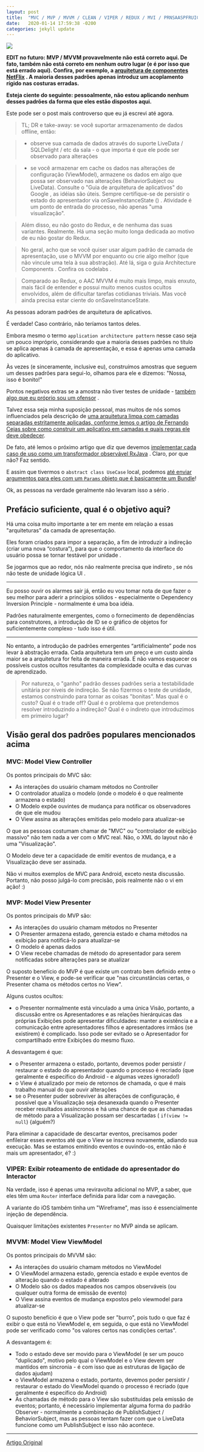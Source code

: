 ```yaml
---
layout: post
title:  "MVC / MVP / MVVM / CLEAN / VIPER / REDUX / MVI / PRNSAASPFRUICC - construindo abstrações para criar abstrações (e porque são bonitas e populares)"
date:   2020-01-14 17:59:38 -0200
categories: jekyll update
---
```



![](https://miro.medium.com/max/1760/1*WyNyQHxQZyB9V5azQDCiNQ.png)

**EDIT no futuro: MVP / MVVM provavelmente não está correto aqui. De fato, também não está correto em nenhum outro lugar (e é por isso que está errado aqui). Confira, por exemplo, a [arquitetura de componentes NetFlix](https://www.youtube.com/watch?v=dS9gho9Rxn4) . A maioria desses padrões apenas introduz um acoplamento rígido nas costuras erradas.**

**Esteja ciente do seguinte: pessoalmente, não estou aplicando nenhum desses padrões da forma que eles estão dispostos aqui.**


Este pode ser o post mais controverso que eu já escrevi até agora.

>TL; DR e take-away: se você suportar armazenamento de dados offline, então:

>- observe sua camada de dados através do suporte LiveData / SQLDelight / etc da sala - o que importa é que ele pode ser observado para alterações

>- se você armazenar em cache os dados nas alterações de configuração (ViewModel), armazene os dados em algo que possa ser observado nas alterações (BehaviorSubject ou LiveData). Consulte o "Guia de arquitetura de aplicativos" do Google , as idéias são úteis.
Sempre certifique-se de persistir o estado do apresentador via onSaveInstanceState () . Atividade é um ponto de entrada do processo, não apenas "uma visualização".

>Além disso, eu não gosto do Redux, e de nenhuma das suas variantes. Realmente. Há uma seção muito longa dedicada ao motivo de eu não gostar do Redux.

>No geral, acho que se você quiser usar algum padrão de camada de apresentação, use o MVVM por enquanto ou crie algo melhor (que não vincule uma tela à sua abstração). Até lá, siga o guia Architecture Components . Confira os codelabs .

>Comparado ao Redux, o AAC MVVM é muito mais limpo, mais enxuto, mais fácil de entender e possui muito menos custos ocultos envolvidos, além de dificultar tarefas cotidianas triviais. Mas você ainda precisa estar ciente do onSaveInstanceState.


As pessoas adoram padrões de arquitetura de aplicativos.

É verdade! Caso contrário, não teríamos tantos deles.

Embora mesmo o termo ```application architecture pattern``` nesse caso seja um pouco impróprio, considerando que a maioria desses padrões no título se aplica apenas à camada de apresentação, e essa é apenas uma camada do aplicativo.

Às vezes (e sinceramente, inclusive eu), construímos amostras que seguem um desses padrões para segui-lo, olhamos para ele e dizemos: "Nossa, isso é bonito!"

Pontos negativos extras se a amostra não tiver testes de unidade - [também algo que eu próprio sou um ofensor](https://github.com/Zhuinden/xkcd-example/blob/b1f20ed680ce5c1c36b17a3f9aae0594530d997d/app/src/test/java/com/zhuinden/xkcdexample/ExampleUnitTest.java#L16) .

Talvez essa seja minha suposição pessoal, mas muitos de nós somos influenciados pela descrição de [uma arquitetura limpa com camadas separadas estritamente aplicadas, conforme lemos o artigo de Fernando Cejas sobre como construir um aplicativo em camadas e quais regras ele deve obedecer](https://fernandocejas.com/2014/09/03/architecting-android-the-clean-way/).

De fato, até lemos o próximo artigo que diz que devemos [implementar cada caso de uso como um transformador observável RxJava](https://fernandocejas.com/2015/07/18/architecting-android-the-evolution/) . Claro, por que não? Faz sentido.

E assim que tivermos o ```abstract class UseCase``` local, podemos [até enviar argumentos para eles com um ```Params``` objeto que é basicamente um Bundle](https://fernandocejas.com/2016/12/24/clean-architecture-dynamic-parameters-in-use-cases/)!

Ok, as pessoas na verdade geralmente não levaram isso a sério .


## Prefácio suficiente, qual é o objetivo aqui?

Há uma coisa muito importante a ter em mente em relação a essas "arquiteturas" da camada de apresentação.

Eles foram criados para impor a separação, a fim de introduzir a indireção (criar uma nova “costura”), para que o comportamento da interface do usuário possa se tornar testável por unidade .

Se jogarmos que ao redor, nós não realmente precisa que indireto , se nós não teste de unidade lógica UI .

- - - - - - - - - -

Eu posso ouvir os alarmes sair já, então eu vou tomar nota de que fazer o seu melhor para aderir a princípios sólidos - especialmente o Dependency Inversion Principle - normalmente é uma boa idéia.

Padrões naturalmente emergentes, como o fornecimento de dependências para construtores, a introdução de ID se o gráfico de objetos for suficientemente complexo - tudo isso é útil.

- - - - - - - - - -


No entanto, a introdução de padrões emergentes “artificialmente” pode nos levar à abstração errada. Cada arquitetura tem um preço e um custo ainda maior se a arquitetura for feita de maneira errada. E não vamos esquecer os possíveis custos ocultos resultantes da complexidade oculta e das curvas de aprendizado.

>Por natureza, o "ganho" padrão desses padrões seria a testabilidade unitária por níveis de indireção. Se não fizermos o teste de unidade, estamos construindo para tornar as coisas "bonitas". Mas qual é o custo? Qual é o trade off? Qual é o problema que pretendemos resolver introduzindo a indireção? Qual é o indireto que introduzimos em primeiro lugar?

## Visão geral dos padrões populares mencionados acima

### MVC: Model View Controller

Os pontos principais do MVC são:

- As interações do usuário chamam métodos no Controller
- O controlador atualiza o modelo (onde o modelo é o que realmente armazena o estado)
- O Modelo expõe ouvintes de mudança para notificar os observadores de que ele mudou
- O View assina as alterações emitidas pelo modelo para atualizar-se

O que as pessoas costumam chamar de "MVC" ou "controlador de exibição massivo" não tem nada a ver com o MVC real. Não, o XML do layout não é uma "Visualização".

O Modelo deve ter a capacidade de emitir eventos de mudança, e a Visualização deve ser assinada.

Não vi muitos exemplos de MVC para Android, exceto nesta discussão. Portanto, não posso julgá-lo com precisão, pois realmente não o vi em ação! :)


### MVP: Model View Presenter

Os pontos principais do MVP são:

- As interações do usuário chamam métodos no Presenter
- O Presenter armazena estado, gerencia estado e chama métodos na exibição para notificá-lo para atualizar-se
- O modelo é apenas dados
- O View recebe chamadas de método do apresentador para serem notificadas sobre alterações para se atualizar


O suposto benefício do MVP é que existe um contrato bem definido entre o Presenter e o View, e pode-se verificar que "nas circunstâncias certas, o Presenter chama os métodos certos no View".

Alguns custos ocultos:

- o Presenter normalmente está vinculado a uma única Visão, portanto, a discussão entre os Apresentadores e as relações hierárquicas das próprias Exibições pode apresentar dificuldades: manter a existência e a comunicação entre apresentadores filhos e apresentadores irmãos (se existirem) é complicado. Isso pode ser evitado se o Apresentador for compartilhado entre Exibições do mesmo fluxo.

A desvantagem é que:

- o Presenter armazena o estado, portanto, devemos poder persistir / restaurar o estado do apresentador quando o processo é recriado (que geralmente é específico do Android - e algumas vezes ignorado!)
- o View é atualizado por meio de retornos de chamada, o que é mais trabalho manual do que ouvir alterações
- se o Presenter puder sobreviver às alterações de configuração, é possível que a Visualização seja desanexada quando o Presenter receber resultados assíncronos e há uma chance de que as chamadas de método para a Visualização possam ser descartadas ( ```if(view != null```) {alguém?)

Para eliminar a capacidade de descartar eventos, precisamos poder enfileirar esses eventos até que o View se inscreva novamente, adiando sua execução. Mas se estamos emitindo eventos e ouvindo-os, então não é mais um apresentador, é? :)

### VIPER: Exibir roteamento de entidade do apresentador do Interactor

Na verdade, isso é apenas uma reviravolta adicional no MVP, a saber, que eles têm uma ```Router``` interface definida para lidar com a navegação.

A variante do iOS também tinha um "Wireframe", mas isso é essencialmente injeção de dependência.

Quaisquer limitações existentes ```Presenter``` no MVP ainda se aplicam.

### MVVM: Model View ViewModel

Os pontos principais do MVVM são:

- As interações do usuário chamam métodos no ViewModel
- O ViewModel armazena estado, gerencia estado e expõe eventos de alteração quando o estado é alterado
- O Modelo são os dados mapeados nos campos observáveis ​​(ou qualquer outra forma de emissão de evento)
- O View assina eventos de mudança expostos pelo viewmodel para atualizar-se

O suposto benefício é que o View pode ser "burro", pois tudo o que faz é exibir o que está no ViewModel e, em seguida, o que está no ViewModel pode ser verificado como "os valores certos nas condições certas".

A desvantagem é:


- Todo o estado deve ser movido para o ViewModel (e ser um pouco "duplicado", motivo pelo qual o ViewModel e o View devem ser mantidos em sincronia - é com isso que as estruturas de ligação de dados ajudam)
- o ViewModel armazena o estado, portanto, devemos poder persistir / restaurar o estado do ViewModel quando o processo é recriado (que geralmente é específico do Android)
- As chamadas de método para o View são substituídas pela emissão de eventos; portanto, é necessário implementar alguma forma do padrão Observer - normalmente a combinação de PublishSubject / BehaviorSubject, mas as pessoas tentam fazer com que o LiveData funcione como um PublishSubject e isso não acontece.




---

[Artigo Original](https://proandroiddev.com/mvc-mvp-mvvm-clean-viper-redux-mvi-prnsaaspfruicc-building-abstractions-for-the-sake-of-building-18459ab89386)

